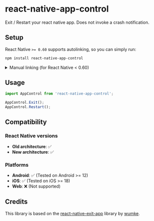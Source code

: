 # react-native-app-control

Exit / Restart your react native app. Does not invoke a crash notification.

## Setup

React Native `>= 0.60` supports autolinking, so you can simply run:
```bash
npm install react-native-app-control
```

<details>
<summary>Manual linking (for React Native < 0.60)</summary>

If you are using React Native version < 0.60, you will need to link the library manually. Follow these steps:

```bash
npm install react-native-app-control
react-native link react-native-app-control
```

</details>

## Usage

```javascript
import AppControl from 'react-native-app-control';

AppControl.Exit();
AppControl.Restart();
```

## Compatibility

### React Native versions
- **Old architecture**: ✅
- **New architecture**: ✅

### Platforms

- **Android**: ✅ (Tested on Android >= 12)
- **iOS**: ✅ (Tested on iOS >= 18)
- **Web**: ❌ (Not supported)

## Credits

This library is based on the [react-native-exit-app](https://github.com/wumke/react-native-exit-app) library by [wumke](https://github.com/wumke).
